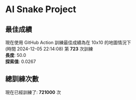 
# AI Snake Project

## **最佳成績**







































現在使用 GitHub Action 訓練最佳成績為在 10x10 的地圖情況下  
(時間 2024-12-05 22:14:08) 第 **723** 次訓練  
**長度**: 50.0  
**探索值**: 0.0267















































































## 總訓練次數
現在已經訓練了: **721000** 次
